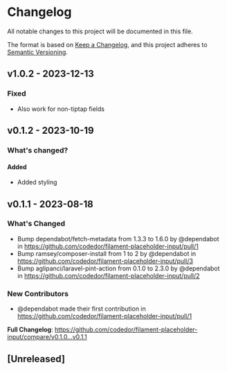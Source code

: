 # Changelog

All notable changes to this project will be documented in this file.

The format is based on [Keep a Changelog](https://keepachangelog.com/en/1.0.0/),
and this project adheres to [Semantic Versioning](https://semver.org/spec/v2.0.0.html).

## v1.0.2 - 2023-12-13

### Fixed

- Also work for non-tiptap fields

## v0.1.2 - 2023-10-19

### What's changed?

#### Added

- Added styling

## v0.1.1 - 2023-08-18

### What's Changed

- Bump dependabot/fetch-metadata from 1.3.3 to 1.6.0 by @dependabot in https://github.com/codedor/filament-placeholder-input/pull/1
- Bump ramsey/composer-install from 1 to 2 by @dependabot in https://github.com/codedor/filament-placeholder-input/pull/3
- Bump aglipanci/laravel-pint-action from 0.1.0 to 2.3.0 by @dependabot in https://github.com/codedor/filament-placeholder-input/pull/2

### New Contributors

- @dependabot made their first contribution in https://github.com/codedor/filament-placeholder-input/pull/1

**Full Changelog**: https://github.com/codedor/filament-placeholder-input/compare/v0.1.0...v0.1.1

## [Unreleased]
